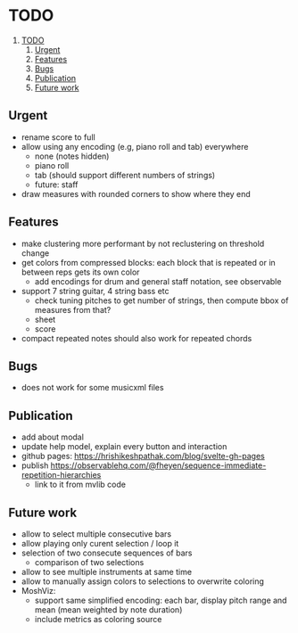 # TODO

1. [TODO](#todo)
   1. [Urgent](#urgent)
   2. [Features](#features)
   3. [Bugs](#bugs)
   4. [Publication](#publication)
   5. [Future work](#future-work)

## Urgent

- rename score to full
- allow using any encoding (e.g, piano roll and tab) everywhere
  - none (notes hidden)
  - piano roll
  - tab (should support different numbers of strings)
  - future: staff
- draw measures with rounded corners to show where they end

## Features

- make clustering more performant by not reclustering on threshold change
- get colors from compressed blocks: each block that is repeated or in between reps gets its own color
  - add encodings for drum and general staff notation, see observable
- support 7 string guitar, 4 string bass etc
  - check tuning pitches to get number of strings, then compute bbox of measures from that?
  - sheet
  - score
- compact repeated notes should also work for repeated chords

## Bugs

- does not work for some musicxml files

## Publication

- add about modal
- update help model, explain every button and interaction
- github pages: https://hrishikeshpathak.com/blog/svelte-gh-pages
- publish https://observablehq.com/@fheyen/sequence-immediate-repetition-hierarchies
  - link to it from mvlib code

## Future work

- allow to select multiple consecutive bars
- allow playing only curent selection / loop it
- selection of two consecute sequences of bars
  - comparison of two selections
- allow to see multiple instruments at same time
- allow to manually assign colors to selections to overwrite coloring
- MoshViz:
  - support same simplified encoding: each bar, display pitch range and mean (mean weighted by note duration)
  - include metrics as coloring source
